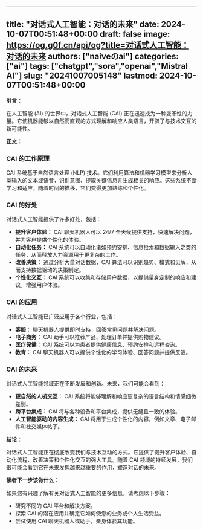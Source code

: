 
---
title: "对话式人工智能：对话的未来"
date: 2024-10-07T00:51:48+00:00
draft: false
image: https://og.g0f.cn/api/og?title=对话式人工智能：对话的未来
authors: ["naiveのai"]
categories: ["ai"]
tags: ["chatgpt","sora","openai","Mistral AI"]
slug: "20241007005148"
lastmod: 2024-10-07T00:51:48+00:00
---
**引言：**

在人工智能 (AI) 的世界中，对话式人工智能 (CAI) 正在迅速成为一种变革性的力量。它使机器能够以自然而直观的方式理解和响应人类语言，开辟了与技术交互的新可能性。

**正文：**

### CAI 的工作原理

CAI 系统基于自然语言处理 (NLP) 技术。它们利用算法和机器学习模型来分析人类输入的文本或语音，识别意图、提取关键信息并生成相关的响应。这些系统不断学习和适应，随着时间的推移，它们变得更加熟练和个性化。

### CAI 的好处

对话式人工智能提供了许多好处，包括：

- **提升客户体验：** CAI 聊天机器人可以 24/7 全天候提供支持，快速解决问题，并为客户提供个性化的体验。
- **自动化任务：** CAI 系统可以自动化诸如预约安排、信息检索和数据输入之类的任务，从而释放人力资源用于更复杂的工作。
- **改善决策：** 通过分析大量对话数据，CAI 算法可以识别趋势、模式和见解，从而支持数据驱动的决策制定。
- **个性化交互：** CAI 系统可以收集和存储用户数据，以提供量身定制的响应和建议，增强用户体验。

### CAI 的应用

对话式人工智能已广泛应用于各个行业，包括：

- **客服：** 聊天机器人提供即时支持，回答常见问题并解决问题。
- **电子商务：** CAI 助手可以推荐产品、处理订单并提供购物建议。
- **医疗保健：** CAI 系统可以为患者提供健康信息、预约安排和远程咨询。
- **教育：** CAI 聊天机器人可以提供个性化的学习体验、回答问题并提供反馈。

### CAI 的未来

对话式人工智能领域正在不断发展和创新。未来，我们可能会看到：

- **更自然的人机交互：** CAI 系统将能够理解和响应更复杂的语言结构和情感细微差别。
- **跨平台集成：** CAI 将与各种设备和平台集成，提供无缝且一致的体验。
- **人工智能驱动的内容生成：** CAI 将用于生成个性化的内容，例如文章、电子邮件和社交媒体帖子。

**结论：**

对话式人工智能正在彻底改变我们与技术互动的方式。它提供了提升客户体验、自动化流程、改善决策和个性化交互的强大工具。随着 CAI 领域的持续发展，我们很可能会看到它在未来发挥越来越重要的作用，塑造对话的未来。

**读者下一步该做什么：**

如果您有兴趣了解有关对话式人工智能的更多信息，请考虑以下步骤：

- 研究不同的 CAI 平台和解决方案。
- 探索 CAI 的潜在应用并确定它如何使您的业务或个人生活受益。
- 尝试使用 CAI 聊天机器人或助手，亲身体验其功能。